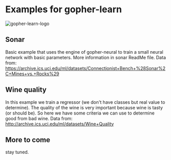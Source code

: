 # Examples for gopher-learn

![gopher-learn-logo](http://alexander.bre.sk/x/gopher-neural-small.png " The Gopher Neural logo ")

## Sonar

Basic example that uses the engine of gopher-neural to train a small neural network with basic parameters. More information in sonar ReadMe file. Data from: https://archive.ics.uci.edu/ml/datasets/Connectionist+Bench+%28Sonar%2C+Mines+vs.+Rocks%29

## Wine quality

In this example we train a regressor (we don't have classes but real value to determine). The quality of the wine is very important because wine is tasty (or should be). So here we have some criteria we can use to determine good from bad wine. Data from: http://archive.ics.uci.edu/ml/datasets/Wine+Quality

## More to come

stay tuned.
